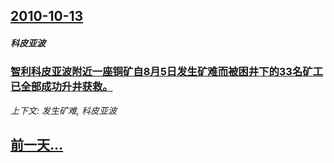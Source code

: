 ## [2010-10-13](/news/2010/10/13/index.md)

##### 科皮亚波
### [ 智利科皮亚波附近一座铜矿自8月5日发生矿难而被困井下的33名矿工已全部成功升井获救。](/news/2010/10/13/智利科皮亚波附近一座铜矿自8月5日发生矿难而被困井下的33名矿工已全部成功升井获救.md)
_上下文: 发生矿难, 科皮亚波_

## [前一天...](/news/2010/10/12/index.md)

